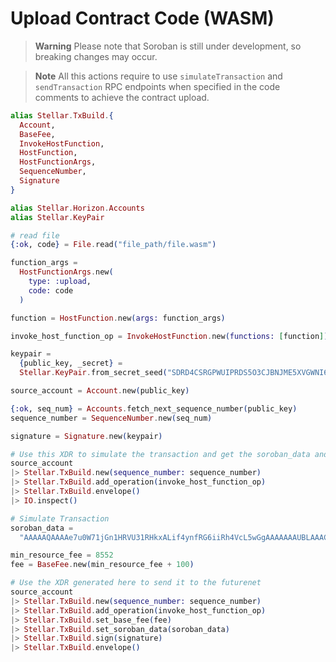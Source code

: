 # Upload Contract Code (WASM)
> **Warning**
> Please note that Soroban is still under development, so breaking changes may occur.

> **Note**
> All this actions require to use `simulateTransaction` and `sendTransaction` RPC endpoints when specified in the code comments to achieve the contract upload.

```elixir
alias Stellar.TxBuild.{
  Account,
  BaseFee,
  InvokeHostFunction,
  HostFunction,
  HostFunctionArgs,
  SequenceNumber,
  Signature
}

alias Stellar.Horizon.Accounts
alias Stellar.KeyPair

# read file
{:ok, code} = File.read("file_path/file.wasm")

function_args =
  HostFunctionArgs.new(
    type: :upload,
    code: code
  )

function = HostFunction.new(args: function_args)

invoke_host_function_op = InvokeHostFunction.new(functions: [function])

keypair =
  {public_key, _secret} =
  Stellar.KeyPair.from_secret_seed("SDRD4CSRGPWUIPRDS5O3CJBNJME5XVGWNI677MZDD4OD2ZL2R6K5IQ24")

source_account = Account.new(public_key)

{:ok, seq_num} = Accounts.fetch_next_sequence_number(public_key)
sequence_number = SequenceNumber.new(seq_num)

signature = Signature.new(keypair)

# Use this XDR to simulate the transaction and get the soroban_data and min_resource_fee
source_account
|> Stellar.TxBuild.new(sequence_number: sequence_number)
|> Stellar.TxBuild.add_operation(invoke_host_function_op)
|> Stellar.TxBuild.envelope()
|> IO.inspect()

# Simulate Transaction
soroban_data =
  "AAAAAQAAAAe7u0W71jGn1HRVU31RHkxALif4ynfRG6iiRh4VcL5wGgAAAAAAAUBLAAACSAAAAAAAAAAAAAAAAAAAAAAAAAAA"

min_resource_fee = 8552
fee = BaseFee.new(min_resource_fee + 100)

# Use the XDR generated here to send it to the futurenet
source_account
|> Stellar.TxBuild.new(sequence_number: sequence_number)
|> Stellar.TxBuild.add_operation(invoke_host_function_op)
|> Stellar.TxBuild.set_base_fee(fee)
|> Stellar.TxBuild.set_soroban_data(soroban_data)
|> Stellar.TxBuild.sign(signature)
|> Stellar.TxBuild.envelope()

```